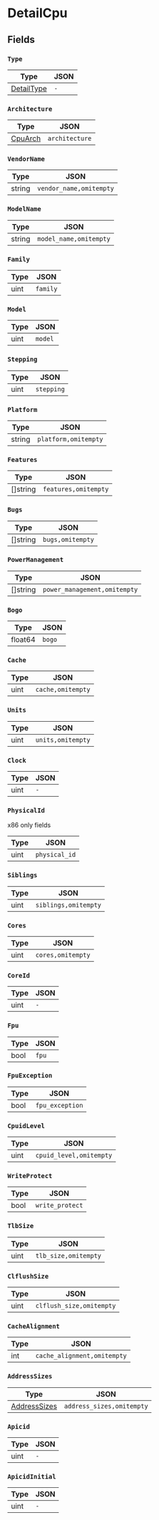 # DetailCpu



## Fields


### `Type`



| Type | JSON |
| ---- | -----------|
| [DetailType](detail_type.md) | `-` |

### `Architecture`



| Type | JSON |
| ---- | -----------|
| [CpuArch](cpu_arch.md) | `architecture` |

### `VendorName`



| Type | JSON |
| ---- | -----------|
| string | `vendor_name,omitempty` |

### `ModelName`



| Type | JSON |
| ---- | -----------|
| string | `model_name,omitempty` |

### `Family`



| Type | JSON |
| ---- | -----------|
| uint | `family` |

### `Model`



| Type | JSON |
| ---- | -----------|
| uint | `model` |

### `Stepping`



| Type | JSON |
| ---- | -----------|
| uint | `stepping` |

### `Platform`



| Type | JSON |
| ---- | -----------|
| string | `platform,omitempty` |

### `Features`



| Type | JSON |
| ---- | -----------|
| []string | `features,omitempty` |

### `Bugs`



| Type | JSON |
| ---- | -----------|
| []string | `bugs,omitempty` |

### `PowerManagement`



| Type | JSON |
| ---- | -----------|
| []string | `power_management,omitempty` |

### `Bogo`



| Type | JSON |
| ---- | -----------|
| float64 | `bogo` |

### `Cache`



| Type | JSON |
| ---- | -----------|
| uint | `cache,omitempty` |

### `Units`



| Type | JSON |
| ---- | -----------|
| uint | `units,omitempty` |

### `Clock`



| Type | JSON |
| ---- | -----------|
| uint | `-` |

### `PhysicalId`

x86 only fields


| Type | JSON |
| ---- | -----------|
| uint | `physical_id` |

### `Siblings`



| Type | JSON |
| ---- | -----------|
| uint | `siblings,omitempty` |

### `Cores`



| Type | JSON |
| ---- | -----------|
| uint | `cores,omitempty` |

### `CoreId`



| Type | JSON |
| ---- | -----------|
| uint | `-` |

### `Fpu`



| Type | JSON |
| ---- | -----------|
| bool | `fpu` |

### `FpuException`



| Type | JSON |
| ---- | -----------|
| bool | `fpu_exception` |

### `CpuidLevel`



| Type | JSON |
| ---- | -----------|
| uint | `cpuid_level,omitempty` |

### `WriteProtect`



| Type | JSON |
| ---- | -----------|
| bool | `write_protect` |

### `TlbSize`



| Type | JSON |
| ---- | -----------|
| uint | `tlb_size,omitempty` |

### `ClflushSize`



| Type | JSON |
| ---- | -----------|
| uint | `clflush_size,omitempty` |

### `CacheAlignment`



| Type | JSON |
| ---- | -----------|
| int | `cache_alignment,omitempty` |

### `AddressSizes`



| Type | JSON |
| ---- | -----------|
| [AddressSizes](address_sizes.md) | `address_sizes,omitempty` |

### `Apicid`



| Type | JSON |
| ---- | -----------|
| uint | `-` |

### `ApicidInitial`



| Type | JSON |
| ---- | -----------|
| uint | `-` |
